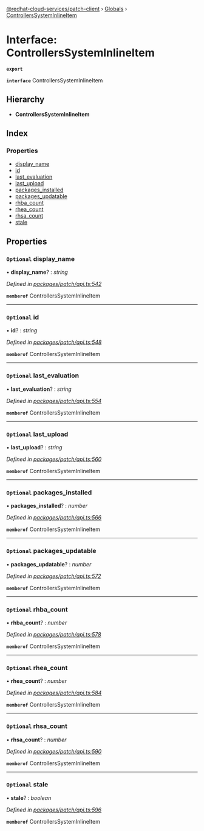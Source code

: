[@redhat-cloud-services/patch-client](../README.md) › [Globals](../globals.md) › [ControllersSystemInlineItem](controllerssysteminlineitem.md)

# Interface: ControllersSystemInlineItem

**`export`** 

**`interface`** ControllersSystemInlineItem

## Hierarchy

* **ControllersSystemInlineItem**

## Index

### Properties

* [display_name](controllerssysteminlineitem.md#optional-display_name)
* [id](controllerssysteminlineitem.md#optional-id)
* [last_evaluation](controllerssysteminlineitem.md#optional-last_evaluation)
* [last_upload](controllerssysteminlineitem.md#optional-last_upload)
* [packages_installed](controllerssysteminlineitem.md#optional-packages_installed)
* [packages_updatable](controllerssysteminlineitem.md#optional-packages_updatable)
* [rhba_count](controllerssysteminlineitem.md#optional-rhba_count)
* [rhea_count](controllerssysteminlineitem.md#optional-rhea_count)
* [rhsa_count](controllerssysteminlineitem.md#optional-rhsa_count)
* [stale](controllerssysteminlineitem.md#optional-stale)

## Properties

### `Optional` display_name

• **display_name**? : *string*

*Defined in [packages/patch/api.ts:542](https://github.com/RedHatInsights/javascript-clients/blob/5a7659a/packages/patch/api.ts#L542)*

**`memberof`** ControllersSystemInlineItem

___

### `Optional` id

• **id**? : *string*

*Defined in [packages/patch/api.ts:548](https://github.com/RedHatInsights/javascript-clients/blob/5a7659a/packages/patch/api.ts#L548)*

**`memberof`** ControllersSystemInlineItem

___

### `Optional` last_evaluation

• **last_evaluation**? : *string*

*Defined in [packages/patch/api.ts:554](https://github.com/RedHatInsights/javascript-clients/blob/5a7659a/packages/patch/api.ts#L554)*

**`memberof`** ControllersSystemInlineItem

___

### `Optional` last_upload

• **last_upload**? : *string*

*Defined in [packages/patch/api.ts:560](https://github.com/RedHatInsights/javascript-clients/blob/5a7659a/packages/patch/api.ts#L560)*

**`memberof`** ControllersSystemInlineItem

___

### `Optional` packages_installed

• **packages_installed**? : *number*

*Defined in [packages/patch/api.ts:566](https://github.com/RedHatInsights/javascript-clients/blob/5a7659a/packages/patch/api.ts#L566)*

**`memberof`** ControllersSystemInlineItem

___

### `Optional` packages_updatable

• **packages_updatable**? : *number*

*Defined in [packages/patch/api.ts:572](https://github.com/RedHatInsights/javascript-clients/blob/5a7659a/packages/patch/api.ts#L572)*

**`memberof`** ControllersSystemInlineItem

___

### `Optional` rhba_count

• **rhba_count**? : *number*

*Defined in [packages/patch/api.ts:578](https://github.com/RedHatInsights/javascript-clients/blob/5a7659a/packages/patch/api.ts#L578)*

**`memberof`** ControllersSystemInlineItem

___

### `Optional` rhea_count

• **rhea_count**? : *number*

*Defined in [packages/patch/api.ts:584](https://github.com/RedHatInsights/javascript-clients/blob/5a7659a/packages/patch/api.ts#L584)*

**`memberof`** ControllersSystemInlineItem

___

### `Optional` rhsa_count

• **rhsa_count**? : *number*

*Defined in [packages/patch/api.ts:590](https://github.com/RedHatInsights/javascript-clients/blob/5a7659a/packages/patch/api.ts#L590)*

**`memberof`** ControllersSystemInlineItem

___

### `Optional` stale

• **stale**? : *boolean*

*Defined in [packages/patch/api.ts:596](https://github.com/RedHatInsights/javascript-clients/blob/5a7659a/packages/patch/api.ts#L596)*

**`memberof`** ControllersSystemInlineItem
